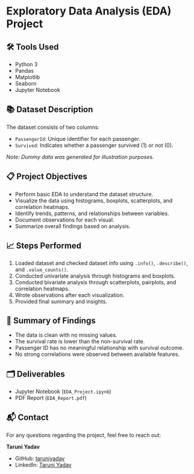 # Exploratory Data Analysis (EDA) Project

## 🛠 Tools Used
- Python 3
- Pandas
- Matplotlib
- Seaborn
- Jupyter Notebook

## 📚 Dataset Description
The dataset consists of two columns:
- `PassengerId`: Unique identifier for each passenger.
- `Survived`: Indicates whether a passenger survived (1) or not (0).

*Note: Dummy data was generated for illustration purposes.*

## 📋 Project Objectives
- Perform basic EDA to understand the dataset structure.
- Visualize the data using histograms, boxplots, scatterplots, and correlation heatmaps.
- Identify trends, patterns, and relationships between variables.
- Document observations for each visual.
- Summarize overall findings based on analysis.

## 📈 Steps Performed
1. Loaded dataset and checked dataset info using `.info()`, `.describe()`, and `.value_counts()`.
2. Conducted univariate analysis through histograms and boxplots.
3. Conducted bivariate analysis through scatterplots, pairplots, and correlation heatmaps.
4. Wrote observations after each visualization.
5. Provided final summary and insights.

## 📝 Summary of Findings
- The data is clean with no missing values.
- The survival rate is lower than the non-survival rate.
- Passenger ID has no meaningful relationship with survival outcome.
- No strong correlations were observed between available features.

## 🗂 Deliverables
- Jupyter Notebook (`EDA_Project.ipynb`)
- PDF Report (`EDA_Report.pdf`)

## 📬 Contact
For any questions regarding the project, feel free to reach out:

**Taruni Yadav**  
- GitHub: [taruniyadav](https://github.com/taruniyadav)  
- LinkedIn: [Taruni Yadav](https://www.linkedin.com/in/taruni-yadav-2852802a6/)
